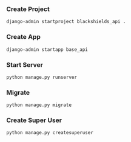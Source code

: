 
### Create Project
    django-admin startproject blackshields_api .

### Create App
    django-admin startapp base_api

### Start Server
    python manage.py runserver

### Migrate
    python manage.py migrate

### Create Super User

    python manage.py createsuperuser
